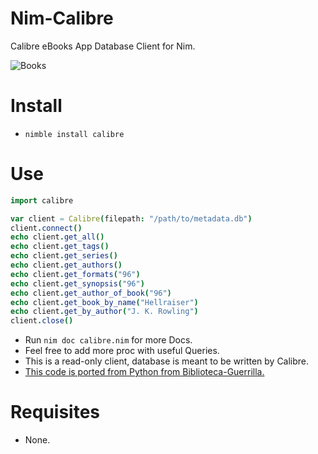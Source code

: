 # Nim-Calibre

Calibre eBooks App Database Client for Nim.

![Books](https://source.unsplash.com/2FGHddOQcSQ/800x401 "Photo by https://unsplash.com/@michael_david_beckwith")


# Install

- `nimble install calibre`


# Use

```nim
import calibre

var client = Calibre(filepath: "/path/to/metadata.db")
client.connect()
echo client.get_all()
echo client.get_tags()
echo client.get_series()
echo client.get_authors()
echo client.get_formats("96")
echo client.get_synopsis("96")
echo client.get_author_of_book("96")
echo client.get_book_by_name("Hellraiser")
echo client.get_by_author("J. K. Rowling")
client.close()
```

- Run `nim doc calibre.nim` for more Docs.
- Feel free to add more proc with useful Queries.
- This is a read-only client, database is meant to be written by Calibre.
- [This code is ported from Python from Biblioteca-Guerrilla.](https://github.com/elKaZe/biblioteca-guerrilla#biblioteca-guerrilla "eBook Web Catalog to embed on network Routers")


# Requisites

- None.
